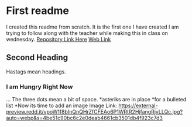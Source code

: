 # First readme
I created this readme from scratch. It is the first one I have created
I am trying to follow along with the teacher while making this in class on wednesday.
[Repository Link Here](../blob/master/02-Homework/Develop/index.html)
[Web Link](https://github.com/robertrcandler/_robertrcandler_Homework1/blob/master/02-Homework/Develop/index.html)

## Second Heading
Hastags mean headings. 

### I am Hungry Right Now
...
The three dots mean a bit of space.
*asteriks are in place
*for a bulleted list
*Now its time to add an image
Image Link: https://external-preview.redd.it/vpoW1f8bInQnQHrZfCFEAo6P1WRtR2HjfangRjvLLQc.jpg?auto=webp&s=4be51c90bc6c2e0deab4661cb3501db4f923c7d3
